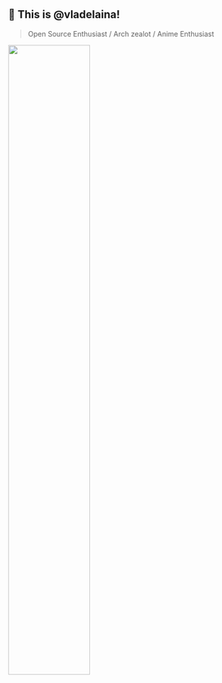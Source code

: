 ## 👋 This is @vladelaina!

> Open Source Enthusiast / Arch zealot / Anime Enthusiast

<img width="57%"  src="https://github-readme-stats.vercel.app/api?username=vladelaina&disable_animations=true&show_icons=true&rank_icon=percentile&count_private=true&theme=dracula"/>
